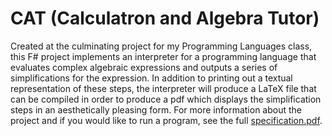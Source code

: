 # CAT (Calculatron and Algebra Tutor)
Created at the culminating project for my Programming Languages class, this F# project implements an interpreter for a programming language that evaluates complex algebraic expressions
and outputs a series of simplifications for the expression. In addition to printing out a textual representation of these steps, the interpreter will produce a LaTeX file that can be compiled
in order to produce a pdf which displays the simplification steps in an aesthetically pleasing form. For more information about the project and if you would like to run a program, see
the full [specification.pdf](docs/specification.pdf).

